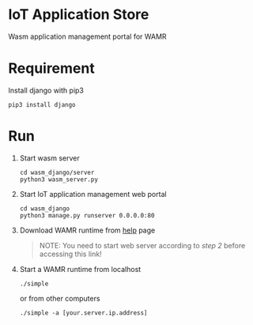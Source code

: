 # IoT Application Store
Wasm application management portal for WAMR

# Requirement
Install django with pip3  
```
pip3 install django
```

# Run 
1. Start wasm server  
    ```
    cd wasm_django/server
    python3 wasm_server.py
    ```

2. Start IoT application management web portal  
    ```
    cd wasm_django
    python3 manage.py runserver 0.0.0.0:80
    ```

3. Download WAMR runtime from [help](http://localhost/help/) page
    > NOTE: You need to start web server according to *step 2* before accessing this link!

4. Start a WAMR runtime from localhost  
    ```
    ./simple
    ```
    or from other computers
    ```
    ./simple -a [your.server.ip.address]
    ```

